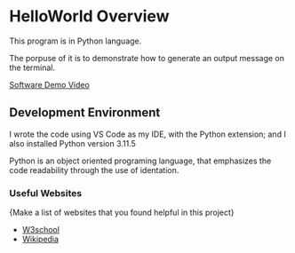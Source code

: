 # HelloWorld Overview

This program is in Python language. 

The porpuse of it is to demonstrate how to generate an output message on the terminal.

[Software Demo Video](http://youtube.link.goes.here)

## Development Environment

I wrote the code using VS Code as my IDE, with the Python extension; and I also installed Python version 3.11.5

Python is an object oriented programing language, that emphasizes the code readability through the use of identation.

### Useful Websites

{Make a list of websites that you found helpful in this project}
* [W3school](https://www.w3schools.com/python/python_getstarted.asp)
* [Wikipedia](https://en.wikipedia.org/wiki/Python_(programming_language))